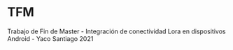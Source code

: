# TFM
Trabajo de Fin de Master - Integración de conectividad Lora en dispositivos Android - Yaco Santiago 2021
